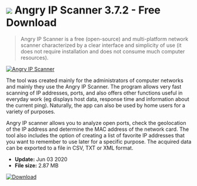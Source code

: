 # ![](https://cdn.softexe.net/static/icon/win.gif) Angry IP Scanner 3.7.2 - Free Download

> Angry IP Scanner is a free (open-source) and multi-platform network scanner characterized by a clear interface and simplicity of use (it does not require installation and does not consume much computer resources).

[![Angry IP Scanner](https://gallery.dpcdn.pl/imgc/Tools/65215/g_-_420x350_1.5_-_x20160131201838_0.png)](https://softexe.net/win/internet/other/angry-ip-scanner:adbc.html)

The tool was created mainly for the administrators of computer networks and mainly they use the Angry IP Scanner. The program allows very fast scanning of IP addresses, ports, and also offers other functions useful in everyday work (eg displays host data, response time and information about the current ping). Naturally, the app can also be used by home users for a variety of purposes.
 
 Angry IP scanner allows you to analyze open ports, check the geolocation of the IP address and determine the MAC address of the network card. The tool also includes the option of creating a list of favorite IP addresses that you want to remember to use later for a specific purpose. The acquired data can be exported to a file in CSV, TXT or XML format.


- **Update:** Jun 03 2020
- **File size:** 2.87 MB

[![Download](https://cdn.softexe.net/static/img/download.png)](https://softexe.net/win/internet/other/angry-ip-scanner:adbc.html)

